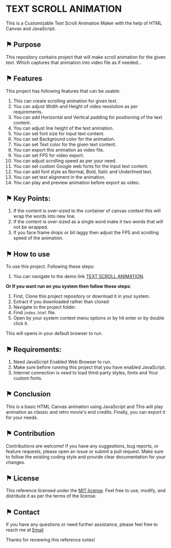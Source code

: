 # TEXT SCROLL ANIMATION 

This is a Customizable Text Scroll Animation Maker with the help of HTML Canvas and JavaScript.

## &#9873; Purpose

This repository contains project that will make scroll animation for the given text. Which captures that animation into video file as if needed...

## &#9873; Features

This project has following features that can be usable:

1. This can create scrolling animation for given text.
2. You can adjust Width and Height of video resolution as per requirements.
3. You can add Horizontal and Vertical padding for positioning of the text content.
4. You can adjust line height of the text animation.
5. You can set font size for input text content.
6. You can set Background color for the animation.
7. You can set Text color for the given text content.
8. You can export this animation as video file.
9. You can set FPS for video export.
10. You can adjust scrolling speed as per your need.
11. You can set custom Google web fonts for the input text content.
12. You can add font style as Normal, Bold, Italic and Underlined text.
13. You can set text alignment in the animation.
14. You can play and preview animation before export as video.

## &#9873; Key Points:

1. If the content is over-sized to the container of canvas context this will wrap the words into new line.
2. If the content is over-sized as a single word make it two words that will not be wrapped.
3. If you face frame drops or bit laggy then adjust the FPS and scrolling speed of the animation.

## &#9873; How to use

To use this project. Following these steps:

1. You can navigate to the demo link [TEXT SCROLL ANIMATION](https://arathinai.blogspot.com/p/text-scroll-animation.html).

**Or If you want run on you system then follow these steps:**

1. First, Clone this project repository or download it in your system.
2. Extract if you downloaded rather than cloned
3. Navigate to the project folder.
4. Find `index.html` file.
5. Open by your system context menu options or by hit enter or by double click it.

This will opens in your default browser to run. 

## &#9873; Requirements:

1. Need JavaScript Enabled Web Browser to run.
2. Make sure before running this project that you have enabled JavaScript.
3. Internet connection is need to load third-party styles, fonts and Your custom fonts.

## &#9873; Conclusion

This is a basic HTML Canvas animation using JavaScript and This will play animation as classic and retro movie's end credits. Finally, you can export it for your needs.

## &#9873; Contribution

Contributions are welcome! If you have any suggestions, bug reports, or feature requests, please open an issue or submit a pull request. Make sure to follow the existing coding style and provide clear documentation for your changes.

## &#9873; License

This reference licensed under the [MIT license](LICENSE). Feel free to use, modify, and distribute it as per the terms of the license.

## &#9873; Contact

If you have any questions or need further assistance, please feel free to reach me at [Email](mailto:resulttext)

Thanks for reviewing this reference notes!